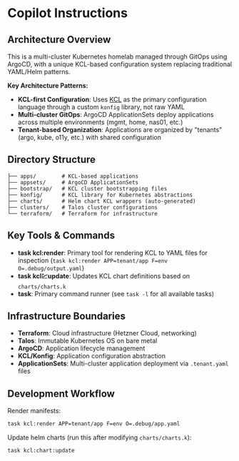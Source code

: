 # Copilot Instructions

## Architecture Overview

This is a multi-cluster Kubernetes homelab managed through GitOps using ArgoCD, with a unique KCL-based configuration system replacing traditional YAML/Helm patterns.

**Key Architecture Patterns:**
- **KCL-first Configuration**: Uses [KCL](https://www.kcl-lang.io/) as the primary configuration language through a custom `konfig` library, not raw YAML
- **Multi-cluster GitOps**: ArgoCD ApplicationSets deploy applications across multiple environments (mgmt, home, nas01, etc.)
- **Tenant-based Organization**: Applications are organized by "tenants" (argo, kube, o11y, etc.) with shared configuration

## Directory Structure

```
├── apps/        # KCL-based applications
├── appsets/     # ArgoCD ApplicationSets
├── bootstrap/   # KCL cluster bootstrapping files
├── konfig/      # KCL library for Kubernetes abstractions
├── charts/      # Helm chart KCL wrappers (auto-generated)
├── clusters/    # Talos cluster configurations
└── terraform/   # Terraform for infrastructure
```

## Key Tools & Commands
- **task kcl:render**: Primary tool for rendering KCL to YAML files for inspection (`task kcl:render APP=tenant/app F=env O=.debug/output.yaml`)
- **task kcl:chart:update**: Updates KCL chart definitions based on `charts/charts.k`
- **task**: Primary command runner (see `task -l` for all available tasks)

## Infrastructure Boundaries
- **Terraform**: Cloud infrastructure (Hetzner Cloud, networking)
- **Talos**: Immutable Kubernetes OS on bare metal
- **ArgoCD**: Application lifecycle management
- **KCL/Konfig**: Application configuration abstraction
- **ApplicationSets**: Multi-cluster application deployment via `.tenant.yaml` files

## Development Workflow

Render manifests:

```sh
task kcl:render APP=tenant/app F=env O=.debug/app.yaml
```

Update helm charts (run this after modifying `charts/charts.k`):

```sh
task kcl:chart:update
```

